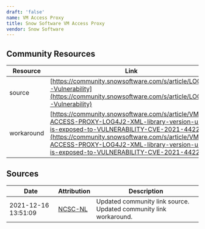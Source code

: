 ```yaml
---
draft: 'false'
name: VM Access Proxy
title: Snow Software VM Access Proxy
vendor: Snow Software
---
```



## Community Resources
| Resource | Link |
| --- | --- |
| source | [https://community.snowsoftware.com/s/article/LOG4J-Vulnerability](https://community.snowsoftware.com/s/article/LOG4J-Vulnerability) |
| workaround | [https://community.snowsoftware.com/s/article/VM-ACCESS-PROXY-LOG4J2-XML-library-version-used-is-exposed-to-VULNERABILITY-CVE-2021-44228](https://community.snowsoftware.com/s/article/VM-ACCESS-PROXY-LOG4J2-XML-library-version-used-is-exposed-to-VULNERABILITY-CVE-2021-44228) |


## Sources
| Date | Attribution | Description |
| --- | --- | --- |
| 2021-12-16 13:51:09 | [NCSC-NL](https://github.com/NCSC-NL/log4shell/blob/main/software/README.md) | Updated community link source. Updated community link workaround.  |
